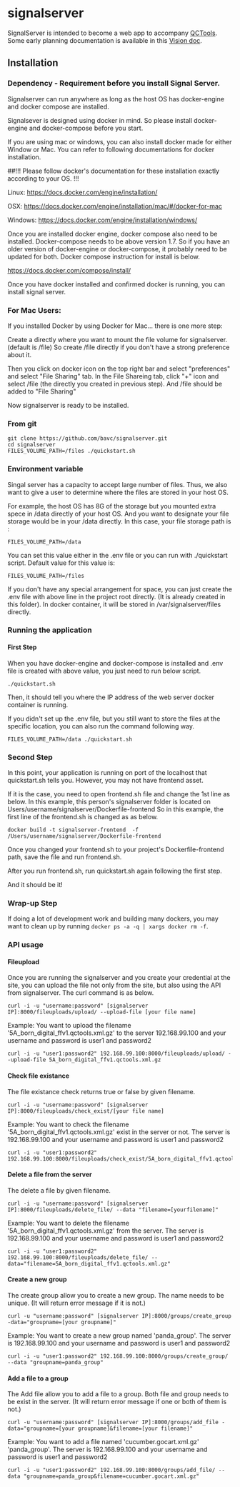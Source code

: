# signalserver

SignalServer is intended to become a web app to accompany [QCTools](https://github.com/bavc/qctools). Some early planning documentation is available in this [Vision doc](https://docs.google.com/document/d/1zXtVf47LVEYJvc9nPbLY-0pTDouyyNlsbeFu1YdmMlI/edit?usp=sharing).

## Installation

### Dependency - Requirement before you install Signal Server.

Signalserver can run anywhere as long as the host OS has docker-engine and docker compose are installed.

Signalsever is designed using docker in mind. So please install docker-engine and docker-compose before you start.

If you are using mac or windows, you can also install docker made for either Window or Mac. You can refer to following documentations for docker installation.

##!!! Please follow docker's documentation for these installation exactly according to your OS. !!!

Linux: https://docs.docker.com/engine/installation/

OSX: https://docs.docker.com/engine/installation/mac/#/docker-for-mac

Windows: https://docs.docker.com/engine/installation/windows/


Once you are installed docker engine, docker compose also need to be installed.
Docker-compose needs to be above version 1.7. So if you have an older version of docker-engine or
docker-compose, it probably need to be updated for both. Docker compose instruction for install is below.

https://docs.docker.com/compose/install/

Once you have docker installed and confirmed docker is running, you can install signal server.

### For Mac Users:

If you installed Docker by using Docker for Mac... there is one more step:

Create a directly where you want to mount the file volume for signalserver. (default is /file)
So create /file directly if you don't have a strong preference about it.

Then you click on docker icon on the top right bar and select "preferences" and select "File Sharing" tab.
In the File Shareing tab, click "+" icon and select /file (the directly you created in previous step). And /file should be added to "File Sharing"

Now signalserver is ready to be installed.




### From git

```
git clone https://github.com/bavc/signalserver.git
cd signalserver
FILES_VOLUME_PATH=/files ./quickstart.sh
```




### Environment variable

Singal server has a capacity to accept large number of files. Thus, we also want to give a user to determine where the files are stored in your host OS.

For example, the host OS has 8G of the storage but you mounted extra spece in /data directly of your host OS.  And you want to designate your file storage would be in your /data directly. In this case, your file storage path is :

```
FILES_VOLUME_PATH=/data
```

You can set this value either in the .env file or you can run with ./quickstart script. Default value for this value is:

```
FILES_VOLUME_PATH=/files
```

If you don't have any special arrangement for space, you can just create the .env file with above line in the project root directly. (It is already created in this folder). In docker container, it will be stored in /var/signalserver/files directly.


### Running the application

#### First Step

When you have docker-engine and docker-compose is installed and .env file is created with above value, you just need to run below script.

```
./quickstart.sh
```

Then, it should tell you where the IP address of the web server docker container is running.

If you didn't set up the .env file, but you still want to store the files at the specific location,
you can also run the command following way.

```
FILES_VOLUME_PATH=/data ./quickstart.sh
```

### Second Step

In this point, your application is running on port of the localhost that quickstart.sh tells you.
However, you may not have frontend asset.

If it is the case, you need to open frontend.sh file and change the 1st line as below. In this example,
this person's signalserver folder is located on Users/username/signalserver/Dockerfile-frontend
So in this example, the first line of the frontend.sh is changed as as below.

```
docker build -t signalserver-frontend  -f /Users/username/signalserver/Dockerfile-frontend
```
Once you changed your frontend.sh to your project's Dockerfile-frontend path, save the file and run frontend.sh.

After you run frontend.sh, run quickstart.sh again following the first step.

And it should be it!

### Wrap-up Step

If doing a lot of development work and building many dockers, you may want to clean up by running `docker ps -a -q | xargs docker rm -f`.

### API usage

#### Fileupload

Once you are running the signalserver and you create your credential at the site, you can upload the file not only from the site, but also using the API from signalserver. The curl command is as below.

```
curl -i -u "username:password" [signalserver IP]:8000/fileuploads/upload/ --upload-file [your file name]
```

Example:
You want to upload the filename '5A_born_digital_ffv1.qctools.xml.gz' to the server 192.168.99.100
and your username and password is user1 and password2

```
curl -i -u "user1:password2" 192.168.99.100:8000/fileuploads/upload/ --upload-file 5A_born_digital_ffv1.qctools.xml.gz
```

#### Check file existance

The file existance check returns true or false by given filename.

```
curl -i -u "username:password" [signalserver IP]:8000/fileuploads/check_exist/[your file name]
```
Example:
You want to check the filename '5A_born_digital_ffv1.qctools.xml.gz' exist in the server or not. The server is 192.168.99.100
and your username and password is user1 and password2

```
curl -i -u "user1:password2" 192.168.99.100:8000/fileuploads/check_exist/5A_born_digital_ffv1.qctools.xml.gz
```

#### Delete a file from the server

The delete a file by given filename.

```
curl -i -u "username:password" [signalserver IP]:8000/fileuploads/delete_file/ --data "filename=[yourfilename]"
```
Example:
You want to delete the filename '5A_born_digital_ffv1.qctools.xml.gz' from the server. The server is 192.168.99.100
and your username and password is user1 and password2

```
curl -i -u "user1:password2" 192.168.99.100:8000/fileuploads/delete_file/ --data="filename=5A_born_digital_ffv1.qctools.xml.gz"
```

#### Create a new group

The create group allow you to create a new group. The name needs to be unique.
(It will return error message if it is not.)

```
curl -u "username:password" [signalserver IP]:8000/groups/create_group -data="groupname=[your groupname]"
```
Example:
You want to create a new group named  'panda_group'. The server is 192.168.99.100
and your username and password is user1 and password2

```
curl -i -u "user1:password2" 192.168.99.100:8000/groups/create_group/ --data "groupname=panda_group"
```

#### Add a file to a group

The Add file allow you to add a file to a group. Both file and group needs to be exist in the server.
(It will return error message if one or both of them is not.)

```
curl -u "username:password" [signalserver IP]:8000/groups/add_file -data="groupname=[your groupname]&filename=[your filename]"
```
Example:
You want to add a file named 'cucumber.gocart.xml.gz' 'panda_group'. The server is 192.168.99.100
and your username and password is user1 and password2

```
curl -i -u "user1:password2" 192.168.99.100:8000/groups/add_file/ --data "groupname=panda_group&filename=cucumber.gocart.xml.gz"
```

